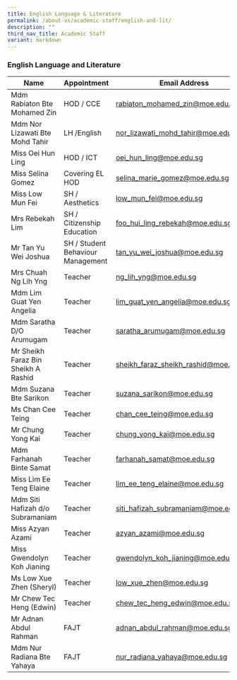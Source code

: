 ```yaml
---
title: English Language & Literature
permalink: /about-us/academic-staff/english-and-lit/
description: ""
third_nav_title: Academic Staff
variant: markdown
---
```

### **English Language and Literature**

| Name | Appointment |  Email Address |
|---|---|---|
| Mdm Rabiaton Bte Mohamed Zin | HOD / CCE |   [rabiaton_mohamed_zin@moe.edu.sg](mailto:rabiaton_mohamed_zin@moe.edu.sg) |
| Mdm Nor Lizawati Bte Mohd Tahir | LH /English | [nor_lizawati_mohd_tahir@moe.edu.sg](mailto:nor_lizawati_mohd_tahir@moe.edu.sg) |
|  Miss Oei Hun Ling | HOD / ICT | [oei_hun_ling@moe.edu.sg](mailto:oei_hun_ling@moe.edu.sg) |
| Miss Selina Gomez | Covering EL HOD | [selina_marie_gomez@moe.edu.sg](mailto:selina_marie_gomez@moe.edu.sg) |
| Miss Low Mun Fei | SH / Aesthetics | [low_mun_fei@moe.edu.sg](mailto:low_mun_fei@moe.edu.sg) |
| Mrs Rebekah Lim | SH / Citizenship Education | [foo_hui_ling_rebekah@moe.edu.sg](mailto:foo_hui_ling_rebekah@moe.edu.sg) |
|  Mr Tan Yu Wei Joshua |  SH / Student Behaviour Management | [tan_yu_wei_joshua@moe.edu.sg](mailto:tan_yu_wei_joshua@moe.edu.sg) |
| Mrs Chuah Ng Lih Yng | Teacher | [ng_lih_yng@moe.edu.sg](mailto:ng_lih_yng@moe.edu.sg) |
| Mdm Lim Guat Yen Angelia | Teacher | [lim_guat_yen_angelia@moe.edu.sg](mailto:lim_guat_yen_angelia@moe.edu.sg) |
| Mdm Saratha D/O Arumugam | Teacher | [saratha_arumugam@moe.edu.sg](mailto:saratha_arumugam@moe.edu.sg) |
| Mr Sheikh Faraz Bin Sheikh A Rashid | Teacher | [sheikh_faraz_sheikh_rashid@moe.edu.sg](mailto:sheikh_faraz_sheikh_rashid@moe.edu.sg) |
| Mdm Suzana Bte Sarikon | Teacher | [suzana_sarikon@moe.edu.sg](mailto:suzana_sarikon@moe.edu.sg) |
| Ms Chan Cee Teing | Teacher | [chan_cee_teing@moe.edu.sg](mailto:chan_cee_teing@moe.edu.sg) |
| Mr Chung Yong Kai | Teacher | [chung_yong_kai@moe.edu.sg](mailto:chung_yong_kai@moe.edu.sg) |
| Mdm Farhanah Binte Samat | Teacher | [farhanah_samat@moe.edu.sg](mailto:farhanah_samat@moe.edu.sg) |
| Miss Lim Ee Teng Elaine | Teacher | [lim_ee_teng_elaine@moe.edu.sg](mailto:lim_ee_teng_elaine@moe.edu.sg) |
| Mdm Siti Hafizah d/o Subramaniam | Teacher | [siti_hafizah_subramaniam@moe.edu.sg](mailto:siti_hafizah_subramaniam@moe.edu.sg) |
| Miss Azyan Azami | Teacher | [azyan_azami@moe.edu.sg](mailto:azyan_azami@moe.edu.sg) |
| Miss Gwendolyn Koh Jianing | Teacher | [gwendolyn_koh_jianing@moe.edu.sg](mailto:gwendolyn_koh_jianing@moe.edu.sg) |
| Ms Low Xue Zhen (Sheryl) | Teacher |[low_xue_zhen@moe.edu.sg](mailto:low_xue_zhen@moe.edu.sg) |
| Mr Chew Tec Heng (Edwin) | Teacher |[chew_tec_heng_edwin@moe.edu.sg](mailto:low_xue_zhen@moe.edu.sg) |
| Mr Adnan Abdul Rahman | FAJT | [adnan_abdul_rahman@moe.edu.sg](mailto:adnan_abdul_rahman@moe.edu.sg) |
| Mdm Nur Radiana Bte Yahaya | FAJT | [nur_radiana_yahaya@moe.edu.sg](mailto:nur_radiana_yahaya@moe.edu.sg) |